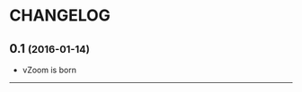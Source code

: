 # CHANGELOG

0.1 <small>(2016-01-14)</small>
------------------------------

* vZoom is born

------------------------------
